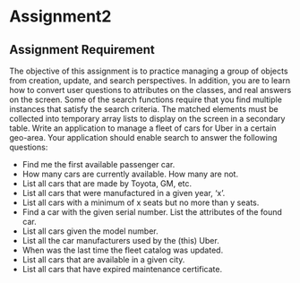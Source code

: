 # Assignment2

## Assignment Requirement

The objective of this assignment is to practice managing a group of objects from creation, update, and search perspectives. In addition, you are to learn how to convert user questions to attributes on the classes, and real answers on the screen. Some of the search functions require that you find multiple instances that satisfy the search criteria. The matched elements must be collected into temporary array lists to display on the screen in a secondary table. Write an application to manage a fleet of cars for Uber in a certain geo-area. Your application should enable search to answer the following questions:

* Find me the first available passenger car.
* How many cars are currently available. How many are not.
* List all cars that are made by Toyota, GM, etc.
* List all cars that were manufactured in a given year, ‘x’.
* List all cars with a minimum of x seats but no more than y seats.
* Find a car with the given serial number. List the attributes of the found car.
* List all cars given the model number.
* List all the car manufacturers used by the (this) Uber.
* When was the last time the fleet catalog was updated.
* List all cars that are available in a given city.
* List all cars that have expired maintenance certificate.
